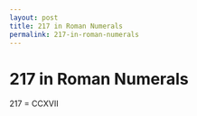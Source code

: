 ```yaml
---
layout: post
title: 217 in Roman Numerals
permalink: 217-in-roman-numerals
---
```


# 217 in Roman Numerals

217 = CCXVII
